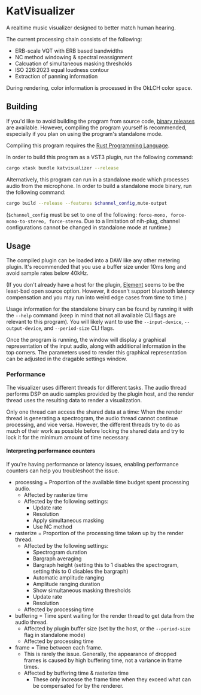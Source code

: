 # KatVisualizer

A realtime music visualizer designed to better match human hearing.

The current processing chain consists of the following:
- ERB-scale VQT with ERB based bandwidths
- NC method windowing & spectral reassignment
- Calcuation of simultaneous masking thresholds
- ISO 226:2023 equal loudness contour
- Extraction of panning information

During rendering, color information is processed in the OkLCH color space.

## Building

If you'd like to avoid building the program from source code, [binary releases](https://github.com/transkatgirl/KatVisualizer/releases) are available. However, compiling the program yourself is recommended, especially if you plan on using the program's standalone mode.

Compiling this program requires the [Rust Programming Language](https://rust-lang.org/tools/install/).

In order to build this program as a VST3 plugin, run the following command:

```bash
cargo xtask bundle katvisualizer --release
```

Alternatively, this program can run in a standalone mode which processes audio from the microphone. In order to build a standalone mode binary, run the following command:

```bash
cargo build --release --features $channel_config,mute-output
```

(`$channel_config` must be set to one of the following: `force-mono, force-mono-to-stereo, force-stereo`. Due to a limitation of nih-plug, channel configurations cannot be changed in standalone mode at runtime.)

## Usage

The compiled plugin can be loaded into a DAW like any other metering plugin. It's recommended that you use a buffer size under 10ms long and avoid sample rates below 40kHz.

(If you don't already have a host for the plugin, [Element](https://github.com/Kushview/Element) seems to be the least-bad open source option. However, it doesn't support bluetooth latency compensation and you may run into weird edge cases from time to time.)

Usage information for the standalone binary can be found by running it with the `--help` command (keep in mind that not all available CLI flags are relevant to this program). You will likely want to use the `--input-device`, `--output-device`, and `--period-size` CLI flags.

Once the program is running, the window will display a graphical representation of the input audio, along with additional information in the top corners. The parameters used to render this graphical representation can be adjusted in the dragable settings window.

### Performance

The visualizer uses different threads for different tasks. The audio thread performs DSP on audio samples provided by the plugin host, and the render thread uses the resulting data to render a visualization.

Only one thread can access the shared data at a time: When the render thread is generating a spectrogram, the audio thread cannot continue processing, and vice versa. However, the different threads try to do as much of their work as possible before locking the shared data and try to lock it for the minimum amount of time necessary.

#### Interpreting performance counters

If you're having performance or latency issues, enabling performance counters can help you troubleshoot the issue.

- processing = Proportion of the available time budget spent processing audio.
	- Affected by rasterize time
	- Affected by the following settings:
		- Update rate
		- Resolution
		- Apply simultaneous masking
		- Use NC method
- rasterize = Proportion of the processing time taken up by the render thread.
	- Affected by the following settings:
		- Spectrogram duration
		- Bargraph averaging
		- Bargraph height (setting this to 1 disables the spectrogram, setting this to 0 disables the bargraph)
		- Automatic amplitude ranging
		- Amplitude ranging duration
		- Show simultaneous masking thresholds
		- Update rate
		- Resolution
	- Affected by processing time
- buffering = Time spent waiting for the render thread to get data from the audio thread.
	- Affected by plugin buffer size (set by the host, or the `--period-size` flag in standalone mode)
	- Affected by processing time
- frame = Time between each frame.
	- This is rarely the issue. Generally, the appearance of dropped frames is caused by high buffering time, not a variance in frame times.
	- Affected by buffering time & rasterize time
		- These only increase the frame time when they exceed what can be compensated for by the renderer.
